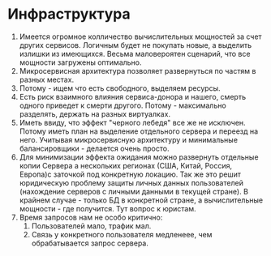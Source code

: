# Инфраструктура
1. Имеется огромное колличество вычислительных мощностей за счет других сервисов. Логичным будет не покупать новые, а выделить излишки из имеющихся. Весьма маловероятен сценарий, что все мощности загружены оптимально. 
2. Микросервисная архитектура позволяет развернуться по частям в разных местах.
3. Потому - ищем что есть свободного, выделяем ресурсы. 
4. Есть риск взаимного влияния сервиса-донора и нашего, смерть одного приведет к смерти другого. Потому - максимально разделять, держать на разных виртуалках. 
5. Иметь ввиду, что эффект "черного лебедя" все же не исключен. Потому иметь план на выделение отдельного сервера и переезд на него. Учитывая микросервисную архитектуру и минимальные балансировщики - делается очень просто.
6. Для минимизации эффекта ожидания можно развернуть отдельные копии Сервера а нескольких регионах (США, Китай, Россия, Европа)с заточкой под конкретную локацию. Так же это решит юридическую проблему защиты личных данных пользователей (нахождение серверов с личными данными в текущей стране). В крайнем случае - только БД в конкретной стране, а вычислительные мощности - где получится. Тут вопрос к юристам. 
7. Время запросов нам не особо критично: 
    1. Пользователей мало, трафик мал.
    2. Связь у конкретного пользователя медленеее, чем обрабатывается запрос сервера.